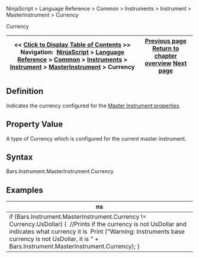 ﻿
NinjaScript > Language Reference > Common > Instruments > Instrument > MasterInstrument > Currency

Currency

| << [Click to Display Table of Contents](masterinstrument_currency.md) >> **Navigation:**     [NinjaScript](ninjascript-1.md) > [Language Reference](language_reference_wip-1.md) > [Common](common-1.md) > [Instruments](instruments_ninjascript-1.md) > [Instrument](instrument-1.md) > [MasterInstrument](masterinstrument-1.md) > Currency | [Previous page](compare-1.md) [Return to chapter overview](masterinstrument-1.md) [Next page](masterinstrument_description-1.md) |
| --- | --- |
## Definition
Indicates the currency configured for the [Master Instrument properties](editing_instruments-1.md).
## 
## Property Value
A type of Currency which is configured for the current master instrument.
 
## Syntax
Bars.Instrument.MasterInstrument.Currency
 
## 
## Examples

| ns |
| --- |
| if (Bars.Instrument.MasterInstrument.Currency != Currency.UsDollar) {  //Prints if the currency is not UsDollar and indicates what currency it is  Print ("Warning: Instruments base currency is not UsDollar, it is " + Bars.Instrument.MasterInstrument.Currency); } |
